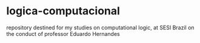 # logica-computacional
repository destined for my studies on computational logic, at SESI Brazil on the conduct of professor Eduardo Hernandes

